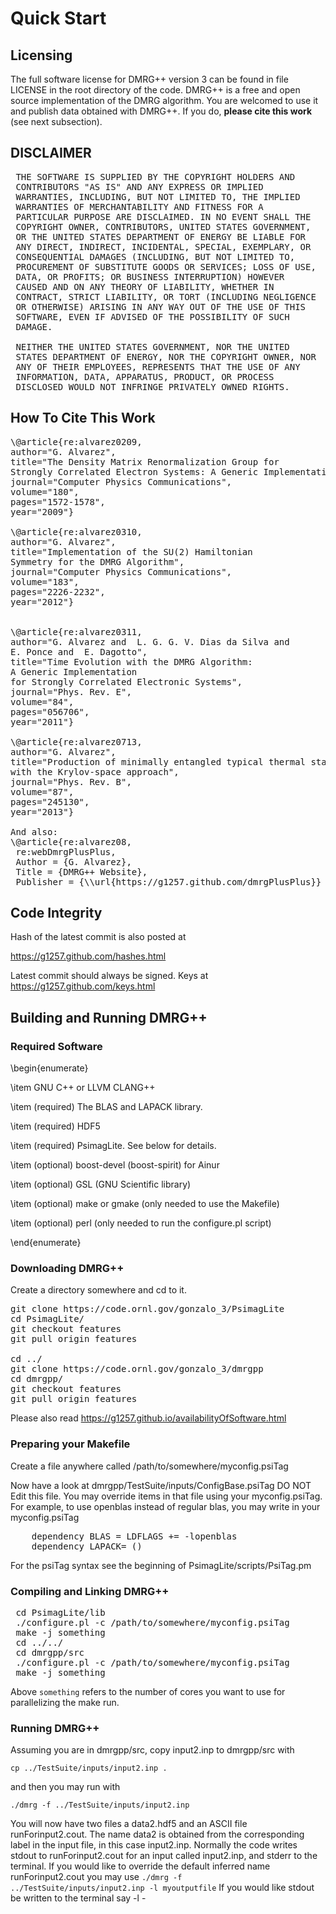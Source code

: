 # Quick Start

## Licensing


 The full software license for DMRG++ version 3 
 can be found in file LICENSE in the root directory of the code.
 DMRG++ is a free and open source implementation of the
 DMRG algorithm. You are welcomed to use it and publish data
 obtained with DMRG++. If you do,
<b>please cite this work</b> (see next subsection).

## DISCLAIMER

<pre>
 THE SOFTWARE IS SUPPLIED BY THE COPYRIGHT HOLDERS AND
 CONTRIBUTORS "AS IS" AND ANY EXPRESS OR IMPLIED
 WARRANTIES, INCLUDING, BUT NOT LIMITED TO, THE IMPLIED
 WARRANTIES OF MERCHANTABILITY AND FITNESS FOR A
 PARTICULAR PURPOSE ARE DISCLAIMED. IN NO EVENT SHALL THE
 COPYRIGHT OWNER, CONTRIBUTORS, UNITED STATES GOVERNMENT,
 OR THE UNITED STATES DEPARTMENT OF ENERGY BE LIABLE FOR
 ANY DIRECT, INDIRECT, INCIDENTAL, SPECIAL, EXEMPLARY, OR
 CONSEQUENTIAL DAMAGES (INCLUDING, BUT NOT LIMITED TO,
 PROCUREMENT OF SUBSTITUTE GOODS OR SERVICES; LOSS OF USE,
 DATA, OR PROFITS; OR BUSINESS INTERRUPTION) HOWEVER
 CAUSED AND ON ANY THEORY OF LIABILITY, WHETHER IN
 CONTRACT, STRICT LIABILITY, OR TORT (INCLUDING NEGLIGENCE
 OR OTHERWISE) ARISING IN ANY WAY OUT OF THE USE OF THIS
 SOFTWARE, EVEN IF ADVISED OF THE POSSIBILITY OF SUCH
 DAMAGE.

 NEITHER THE UNITED STATES GOVERNMENT, NOR THE UNITED
 STATES DEPARTMENT OF ENERGY, NOR THE COPYRIGHT OWNER, NOR
 ANY OF THEIR EMPLOYEES, REPRESENTS THAT THE USE OF ANY
 INFORMATION, DATA, APPARATUS, PRODUCT, OR PROCESS
 DISCLOSED WOULD NOT INFRINGE PRIVATELY OWNED RIGHTS.
</pre>

## How To Cite This Work

<pre>
\@article{re:alvarez0209,
author="G. Alvarez",
title="The Density Matrix Renormalization Group for
Strongly Correlated Electron Systems: A Generic Implementation",
journal="Computer Physics Communications",
volume="180",
pages="1572-1578",
year="2009"}

\@article{re:alvarez0310,
author="G. Alvarez",
title="Implementation of the SU(2) Hamiltonian
Symmetry for the DMRG Algorithm",
journal="Computer Physics Communications",
volume="183",
pages="2226-2232",
year="2012"}


\@article{re:alvarez0311,
author="G. Alvarez and  L. G. G. V. Dias da Silva and
E. Ponce and  E. Dagotto",
title="Time Evolution with the DMRG Algorithm:
A Generic Implementation
for Strongly Correlated Electronic Systems",
journal="Phys. Rev. E",
volume="84",
pages="056706",
year="2011"}

\@article{re:alvarez0713,
author="G. Alvarez",
title="Production of minimally entangled typical thermal states
with the Krylov-space approach",
journal="Phys. Rev. B",
volume="87",
pages="245130",
year="2013"}

And also:
\@article{re:alvarez08,
 re:webDmrgPlusPlus,
 Author = {G. Alvarez},
 Title = {DMRG++ Website},
 Publisher = {\\url{https://g1257.github.com/dmrgPlusPlus}} }
</pre>

## Code Integrity

Hash of the latest commit is also posted at

https://g1257.github.com/hashes.html

Latest commit should always be signed.
Keys at https://g1257.github.com/keys.html

## Building and Running DMRG++

### Required Software

\begin{enumerate}

\item GNU C++ or LLVM CLANG++

\item (required) The BLAS and LAPACK library.

\item (required) HDF5

\item (required) PsimagLite. See below for details.

\item (optional) boost-devel (boost-spirit) for Ainur

\item (optional) GSL (GNU Scientific library)

\item (optional) make or gmake
(only needed to use the Makefile)

\item (optional) perl
(only needed to run the configure.pl script)

\end{enumerate}

### Downloading DMRG++
Create a directory somewhere and cd to it.

<pre>
git clone https://code.ornl.gov/gonzalo_3/PsimagLite
cd PsimagLite/
git checkout features
git pull origin features 

cd ../
git clone https://code.ornl.gov/gonzalo_3/dmrgpp
cd dmrgpp/
git checkout features
git pull origin features
</pre>
Please also read https://g1257.github.io/availabilityOfSoftware.html

### Preparing your Makefile

Create a file anywhere
called /path/to/somewhere/myconfig.psiTag

Now have a look at dmrgpp/TestSuite/inputs/ConfigBase.psiTag
DO NOT Edit this file. You may override items in that file using
your myconfig.psiTag.
For example, to use openblas instead of regular blas, you may
write in your myconfig.psiTag
<pre>
	dependency BLAS = LDFLAGS += -lopenblas
	dependency LAPACK= ()
</pre>
For the psiTag syntax see the beginning of PsimagLite/scripts/PsiTag.pm

### Compiling and Linking DMRG++
<pre>
 cd PsimagLite/lib
 ./configure.pl -c /path/to/somewhere/myconfig.psiTag
 make -j something
 cd ../../
 cd dmrgpp/src
 ./configure.pl -c /path/to/somewhere/myconfig.psiTag
 make -j something
</pre>

Above <code>something</code> refers to the number of cores you want
to use for parallelizing the make run.

### Running DMRG++

Assuming you are in dmrgpp/src,
copy input2.inp to dmrgpp/src with

<code>cp ../TestSuite/inputs/input2.inp .</code>

and then you may run with

<code>./dmrg -f ../TestSuite/inputs/input2.inp</code>

You will now have two files a data2.hdf5 and an ASCII file runForinput2.cout.
The name data2 is obtained from the corresponding label in the input file,
in this case input2.inp. Normally the code writes stdout to
runForinput2.cout for an input called input2.inp, and stderr to the
terminal. If you would like to override the default inferred
name runForinput2.cout you may use 
<code>./dmrg -f ../TestSuite/inputs/input2.inp -l myoutputfile</code>
If you would like stdout be written to the terminal say -l -
 
